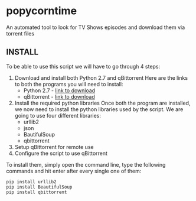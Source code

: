 # popycorntime
An automated tool to look for TV Shows episodes and download them via torrent files

## INSTALL
To be able to use this script we will have to go through 4 steps:
1. Download and install both Python 2.7 and qBittorrent
  Here are the links to both the programs you will need to install:
    * Python 2.7 - [link to download](https://www.python.org/download/releases/2.7/)
    * qBittorrent - [link to download](https://www.qbittorrent.org/)
2. Install the required python libraries
  Once both the program are installed, we now need to install the python libraries used by the script.
  We are going to use four different libraries:
    * urllib2
    * json
    * BautifulSoup
    * qbittorrent
3. Setup qBittorrent for remote use
4. Configure the script to use qBittorrent


To install them, simply open the command line, type the following commands and hit enter after every single one of them:
```
pip install urllib2
pip install BeautifulSoup
pip install qbittorrent
```
